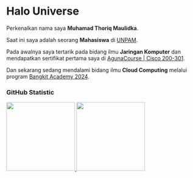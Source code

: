 # Halo Universe

Perkenalkan nama saya **Muhamad Thoriq Maulidka**.<br>

Saat ini saya adalah seorang **Mahasiswa** di [UNPAM](https://unpam.ac.id/).

Pada awalnya saya tertarik pada bidang ilmu **Jaringan Komputer** dan mendapatkan sertifikat pertama saya di [AgunaCourse | Cisco 200-301](https://github.com/Maulidka21/Maulidka21/files/14282567/AC-334-32067469-74.pdf).<br>

Dan sekarang sedang mendalami bidang ilmu **Cloud Computing** melalui program [Bangkit Academy 2024](https://grow.google/intl/id_id/bangkit/?tab=cloud-computing).

### GitHub Statistic
<p align="left">
<a href="https://github.com/Maulidka21">
  <img height="180em" src="https://github-readme-stats-eight-theta.vercel.app/api?username=penuliscode&show_icons=true&theme=algolia&include_all_commits=true&count_private=true"/>
  <img height="180em" src="https://github-readme-stats-eight-theta.vercel.app/api/top-langs/?username=Maulidka21&layout=compact&theme=algolia"/>
</a>
</p>
